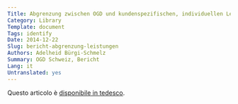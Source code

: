 ```yaml
---
Title: Abgrenzung zwischen OGD und kundenspezifischen, individuellen Leistungen
Category: Library
Template: document
Tags: identify
Date: 2014-12-22
Slug: bericht-abgrenzung-leistungen
Authors: Adelheid Bürgi-Schmelz
Summary: OGD Schweiz, Bericht
Lang: it
Untranslated: yes
---
```


Questo articolo è [disponibile in tedesco](/de/library/bericht-abgrenzung-leistungen).
